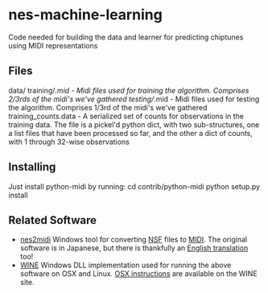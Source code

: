 nes-machine-learning
====================

Code needed for building the data and learner for predicting chiptunes using
MIDI representations

Files
-----

data/
    training/*.mid
        - Midi files used for training the algorithm.  Comprises 2/3rds of
          the midi's we've gathered
    testing/*.mid
        - Midi files used for testing the algorithm.  Comprises 1/3rd of the
          midi's we've gathered
    training_counts.data
        - A serialized set of counts for observations in the training data.
          The file is a pickel'd python dict, with two sub-structures, one a
          list files that have been processed so far, and the other a dict
          of counts, with 1 through 32-wise observations

Installing
----------

Just install python-midi by running:
    cd contrib/python-midi
    python setup.py install

Related Software
----------------
 *  [nes2midi](http://gigo.retrogames.com/)
    Windows tool for converting [NSF](http://en.wikipedia.org/wiki/NES_Sound_Format) files to [MIDI](http://en.wikipedia.org/wiki/MIDI).  The original software is in Japanese, but there is thankfully an [English translation](http://www.neshq.com/nsf/nsf2mid-0.131-eng.zip) too!
 *  [WINE](http://www.winehq.org/)
    Windows DLL implementation used for running the above software on OSX and Linux. [OSX instructions](http://wiki.winehq.org/MacOSX) are available on the WINE site.
